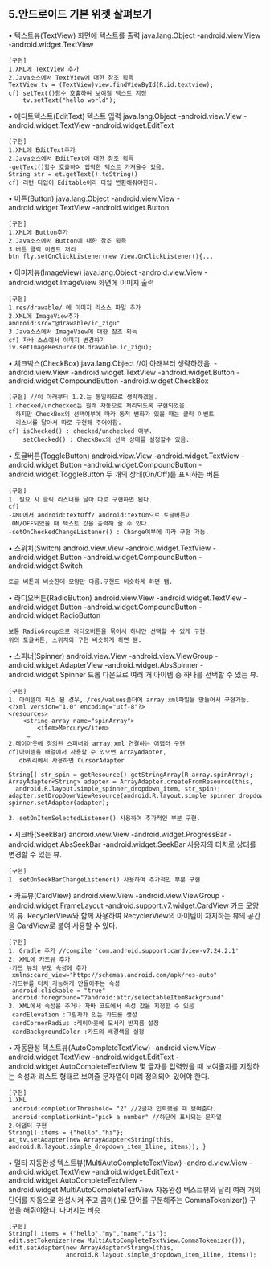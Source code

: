 5.안드로이드 기본 위젯 살펴보기
--------------------------

• 텍스트뷰(TextView)
	화면에 텍스트를 출력
	java.lang.Object
	 -android.view.View
	 -android.widget.TextView
	
    [구현]
	1.XML에 TextView 추가 
	2.Java소스에서 TextView에 대한 참조 획득
	TextView tv = (TextView)view.findViewById(R.id.textview);
	cf) setText()함수 호출하여 보여질 텍스트 지정
	    tv.setText("hello world");

• 에디트텍스트(EditText)
	텍스트 입력
	java.lang.Object
	-android.view.View
	-android.widget.TextView
	-android.widget.EditText
	
	[구현]
	1.XML에 EditText추가
	2.Java소스에서 EditText에 대한 참조 획득
	-getText()함수 호출하여 입력한 텍스트 가져올수 있음.
	String str = et.getText().toString() 
	cf) 리턴 타입이 Editable이라 타입 변환해줘야한다.
	
• 버튼(Button)
	java.lang.Object
	-android.view.View
	-android.widget.TextView
	-android.widget.Button
		
	[구현]
	1.XML에 Button추가
	2.Java소스에서 Button에 대한 참조 획득
	3.버튼 클릭 이벤트 처리
	btn_fly.setOnClickListener(new View.OnClickListener(){...
	
• 이미지뷰(ImageView)
	java.lang.Object
	-android.view.View
	-android.widget.ImageView
	화면에 이미지 출력
	
	[구현]
	1.res/drawable/ 에 이미지 리소스 파일 추가
	2.XML에 ImageView추가
	android:src="@drawable/ic_zigu"
	3.Java소스에서 ImageView에 대한 참조 획득
	cf) 자바 소스에서 이미지 변경하기
	iv.setImageResource(R.drawable.ic_zigu);
	
• 체크박스(CheckBox)
	java.lang.Object            //이 아래부터 생략하겠음.
	-android.view.View
	-android.widget.TextView
	-android.widget.Button
	-android.widget.CompoundButton
	-android.widget.CheckBox
	
	[구현] //이 아래부터 1.2.는 동일하므로 생략하겠음.
	1.checked/unchecked는 원래 자동으로 처리되도록 구현되었음.
	  하지만 CheckBox의 선택여부에 따라 동적 변화가 있을 때는 클릭 이벤트
	  리스너를 달아서 따로 구현해 주어야함.
	cf) isChecked() : checked/unchecked 여부.
	    setChecked() : CheckBox의 선택 상태를 설정할수 있음.
	
• 토글버튼(ToggleButton)
	android.view.View
	-android.widget.TextView
	-android.widget.Button
	-android.widget.CompoundButton
	-android.widget.ToggleButton
	두 개의 상태(On/Off)를 표시하는 버튼 
	
	[구현]
	1. 필요 시 클릭 리스너를 달아 따로 구현하면 된다.
	cf)
	-XML에서 android:textOff/ android:textOn으로 토글버튼이
	 ON/OFF되었을 때 텍스트 값을 출력해 줄 수 있다.
	-setOnCheckedChangeListener() : Change여부에 따라 구현 가능.

• 스위치(Switch)
	android.view.View
	-android.widget.TextView
	-android.widget.Button
	-android.widget.CompoundButton
	-android.widget.Switch
    
	토글 버튼과 비슷한데 모양만 다름.구현도 비슷하게 하면 됌.

• 라디오버튼(RadioButton)
	android.view.View
	-android.widget.TextView
	-android.widget.Button
	-android.widget.CompoundButton
	-android.widget.RadioButton
    
	보통 RadioGroup으로 라디오버튼을 묶어서 하나만 선택할 수 있게 구현.
	위의 토글버튼, 스위치와 구현 비슷하게 하면 됌.

• 스피너(Spinner)
	android.view.View
	-android.view.ViewGroup
	-android.widget.AdapterView<T extends android.widget.Adapter>
	-android.widget.AbsSpinner
	-android.widget.Spinner
	드롭 다운으로 여러 개 아이템 중 하나를 선택할 수 있는 뷰.
	
	[구현]
	1. 아이템이 픽스 된 경우, /res/values폴더에 array.xml파일을 만들어서 구현가능.
	<?xml version="1.0" encoding="utf-8"?>
	<resources>
	    <string-array name="spinArray">
	        <item>Mercury</item>
	     …
	2.레이아웃에 정의된 스피너와 array.xml 연결하는 어댑터 구현
	cf)아이템을 배열에서 사용할 수 있으면 ArrayAdapter,
       db쿼리에서 사용하면 CursorAdapter
	
	String[] str_spin = getResource().getStringArray(R.array.spinArray);
	ArrayAdapter<String> adapter = ArrayAdapter.createFromResource(this,
	  android.R.layout.simple_spinner_dropdown_item, str_spin);
	adapter.setDropDownViewResource(android.R.layout.simple_spinner_dropdown_item);
	spinner.setAdapter(adapter);
	
	3. setOnItemSelectedListener() 사용하여 추가적인 부분 구현.

• 시크바(SeekBar)
	android.view.View
	-android.widget.ProgressBar
	-android.widget.AbsSeekBar
	-android.widget.SeekBar
	사용자의 터치로 상태를 변경할 수 있는 뷰.
	
	[구현]
	1. setOnSeekBarChangeListener() 사용하여 추가적인 부분 구현.
			
• 카드뷰(CardView)
	android.view.View
	-android.view.ViewGroup
	-android.widget.FrameLayout
	-android.support.v7.widget.CardView
	카드 모양의 뷰. RecyclerView와 함께 사용하여 RecyclerView의 아이템이 차지하는 
	뷰의 공간을 CardView로 붙여 사용할 수 있다.
	
	[구현]
	1. Gradle 추가 //compile 'com.android.support:cardview-v7:24.2.1'
	2. XML에 카드뷰 추가
	-카드 뷰의 부모 속성에 추가
	 xmlns:card_view="http://schemas.android.com/apk/res-auto"
	-카드뷰를 터치 가능하게 만들어주는 속성
	 android:clickable = "true"
	 android:foreground="?android:attr/selectableItemBackground"
	3. XML에서 속성을 주거나 자바 코드에서 속성 값을 지정할 수 있음
	 cardElevation :그림자가 있는 카드를 생성
	 cardCornerRadius :레이아웃에 모서리 반지름 설정
	 cardBackgroundColor :카드의 배경색을 설정
	
• 자동완성 텍스트뷰(AutoCompleteTextView)
	-android.view.View
	-android.widget.TextView
	-android.widget.EditText
	-android.widget.AutoCompleteTextView
	몇 글자를 입력했을 때 보여줄지를 지정하는 속성과 리스트 형태로 보여줄
	문자열이 미리 정의되어 있어야 한다.
	
	[구현]
	1.XML
	 android:completionThreshold= "2" //2글자 입력했을 때 보여준다.
	 android:completionHint="pick a number" //하단에 표시되는 문자열
	2.어댑터 구현
	String[] items = {"hello","hi"};
	ac_tv.setAdapter(new ArrayAdapter<String(this,
	android.R.layout.simple_dropdown_item_1line, items)); }

• 멀티 자동완성 텍스트뷰(MultiAutoCompleteTextView)
	-android.view.View
	-android.widget.TextView
	-android.widget.EditText
	-android.widget.AutoCompleteTextView
	-android.widget.MultiAutoCompleteTextView
	자동완성 텍스트뷰와 달리 여러 개의 단어를 자동으로 완성시켜 주고
	콤마(,)로 단어를 구분해주는 CommaTokenizer() 구현을 해줘야한다. 
	나머지는 비슷.
	
	[구현] 
	String[] items = {"hello","my","name","is"};
	edit.setTokenizer(new MultiAutoCompleteTextView.CommaTokenizer());        edit.setAdapter(new ArrayAdapter<String>(this,
	                android.R.layout.simple_dropdown_item_1line, items));
